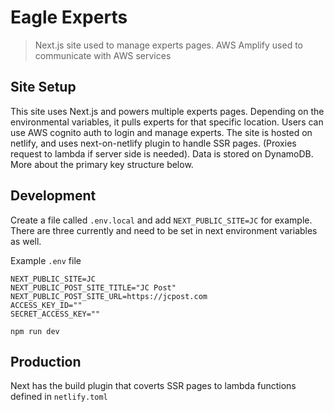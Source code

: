 # Eagle Experts

> Next.js site used to manage experts pages. AWS Amplify used to communicate with AWS services

## Site Setup

This site uses Next.js and powers multiple experts pages. Depending on the environmental variables, it pulls
experts for that specific location. Users can use AWS cognito auth to login and manage experts. The site is
hosted on netlify, and uses next-on-netlify plugin to handle SSR pages. (Proxies request to lambda if server side is needed).
Data is stored on DynamoDB. More about the primary key structure below.

## Development

Create a file called `.env.local` and add `NEXT_PUBLIC_SITE=JC` for example. There are three currently and need to be set in next environment variables as well.

Example `.env` file

```
NEXT_PUBLIC_SITE=JC
NEXT_PUBLIC_POST_SITE_TITLE="JC Post"
NEXT_PUBLIC_POST_SITE_URL=https://jcpost.com
ACCESS_KEY_ID=""
SECRET_ACCESS_KEY=""
```

`npm run dev`

## Production

Next has the build plugin that coverts SSR pages to lambda functions defined in `netlify.toml`

